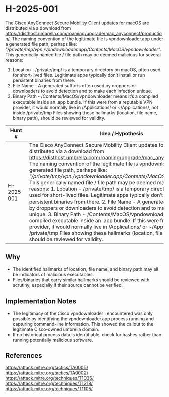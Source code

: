# H-2025-001

The Cisco AnyConnect Secure Mobility Client updates for macOS are distributed via a download from https://disthost.umbrella.com/roaming/upgrade/mac_anyconnect/production/. The naming convention of the legitimate file is vpndownloader.app under a generated file path, perhaps like: _"/private/tmp/vpn.<generated-suffix>/vpndownloader.app/Contents/MacOS/vpndownloader"_. This generically named file / file path may be deemed malicious for several reasons:
1. Location - /private/tmp/ is a temporary directory on macOS, often used for short-lived files. Legitimate apps typically don’t install or run persistent binaries from there.
2. File Name - A generated suffix is often used by droppers or downloaders to avoid detection and to make each infection unique.
3. Binary Path - /Contents/MacOS/vpndownloader means it’s a compiled executable inside an .app bundle. If this were from a reputable VPN provider, it would normally live in /Applications/ or ~/Applications/, not inside /private/tmp
Files showing these hallmarks (location, file name, binary path), should be reviewed for validity.

| Hunt #       | Idea / Hypothesis          | Tactic    | Notes                             | Tags      | Submitter |
|--------------|----------------------------|-----------|-----------------------------------|-----------|-----------|
| H-2025-001    | The Cisco AnyConnect Secure Mobility Client updates for macOS are distributed via a download from https://disthost.umbrella.com/roaming/upgrade/mac_anyconnect/production/. The naming convention of the legitimate file is vpndownloader.app under a generated file path, perhaps like: _"/private/tmp/vpn.<generated-suffix>/vpndownloader.app/Contents/MacOS/vpndownloader"_. This generically named file / file path may be deemed malicious for several reasons: 1. Location - /private/tmp/ is a temporary directory on macOS, often used for short-lived files. Legitimate apps typically don’t install or run persistent binaries from there. 2. File Name - A generated suffix is often used by droppers or downloaders to avoid detection and to make each infection unique. 3. Binary Path - /Contents/MacOS/vpndownloader means it’s a compiled executable inside an .app bundle. If this were from a reputable VPN provider, it would normally live in /Applications/ or ~/Applications/, not inside /private/tmp Files showing these hallmarks (location, file name, binary path), should be reviewed for validity. | Defense Evasion (TA0005), Execution (TA0002), Masquerading (T1036), Signed Binary Proxy Execution (T1218), Ingress Tool Transfer (T1105)  | The legitimacy of the Cisco vpndownloader can be verified by identifying the running process and capturing command-line information. | #DefenseEvasion #Execution #Masquerading #ProxyExecution    | Joshua Hines |

## Why
- The identified hallmarks of location, file name, and binary path may all be indicators of malicious executables.
- Files/binaries that carry similar hallmarks should be reviewed with scrutiny, especially if their source cannot be verified.

## Implementation Notes
- The legitimacy of the Cisco vpndownloader I encountered was only possible by identifying the vpndownloader.app process running and capturing command-line information. This showed the callout to the legitimate Cisco-owned umbrella domain.
- If no historical process data is identifiable, check for hashes rather than running potentially malicious software.

## References
https://attack.mitre.org/tactics/TA0005/
https://attack.mitre.org/tactics/TA0002/
https://attack.mitre.org/techniques/T1036/
https://attack.mitre.org/techniques/T1218/
https://attack.mitre.org/techniques/T1105/